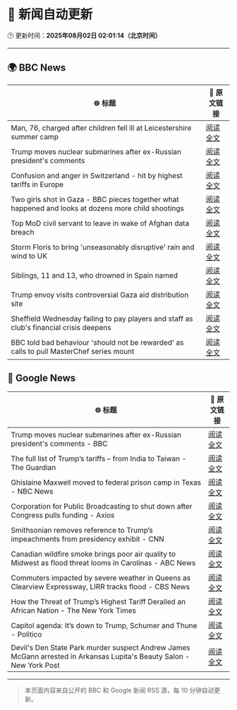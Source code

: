 # 🧠 新闻自动更新

🕒 更新时间：**2025年08月02日 02:01:14（北京时间）**

---

## 🌍 BBC News

| 🌐 标题 | 🔗 原文链接 |
|--------|-------------|
| Man, 76, charged after children fell ill at Leicestershire summer camp | [阅读全文](https://www.bbc.com/news/articles/c4gz32kp0d0o?at_medium=RSS&at_campaign=rss) |
| Trump moves nuclear submarines after ex-Russian president's comments | [阅读全文](https://www.bbc.com/news/articles/c93dgr2dd53o?at_medium=RSS&at_campaign=rss) |
| Confusion and anger in Switzerland - hit by highest tariffs in Europe | [阅读全文](https://www.bbc.com/news/articles/c987l633zdgo?at_medium=RSS&at_campaign=rss) |
| Two girls shot in Gaza - BBC pieces together what happened and looks at dozens more child shootings | [阅读全文](https://www.bbc.com/news/videos/cjelp738zd7o?at_medium=RSS&at_campaign=rss) |
| Top MoD civil servant to leave in wake of Afghan data breach | [阅读全文](https://www.bbc.com/news/articles/cvgprxzggz4o?at_medium=RSS&at_campaign=rss) |
| Storm Floris to bring 'unseasonably disruptive' rain and wind to UK | [阅读全文](https://www.bbc.com/weather/articles/cn47xd04x2xo?at_medium=RSS&at_campaign=rss) |
| Siblings, 11 and 13, who drowned in Spain named | [阅读全文](https://www.bbc.com/news/articles/c93dg509lk6o?at_medium=RSS&at_campaign=rss) |
| Trump envoy visits controversial Gaza aid distribution site | [阅读全文](https://www.bbc.com/news/articles/c8x5jnl5eygo?at_medium=RSS&at_campaign=rss) |
| Sheffield Wednesday failing to pay players and staff as club's financial crisis deepens | [阅读全文](https://www.bbc.com/sport/football/articles/ce3j27y92p8o?at_medium=RSS&at_campaign=rss) |
| BBC told bad behaviour 'should not be rewarded' as calls to pull MasterChef series mount | [阅读全文](https://www.bbc.com/news/articles/cwye4840zdgo?at_medium=RSS&at_campaign=rss) |

## 📰 Google News

| 🌐 标题 | 🔗 原文链接 |
|--------|-------------|
| Trump moves nuclear submarines after ex-Russian president's comments - BBC | [阅读全文](https://news.google.com/rss/articles/CBMiWkFVX3lxTE10WlRCT1NPSVk5Uy11cmdsX3JJZTFUeVdaT1RfckV5X0pTXy1udzEwTWtzYTlQUWJ3T0lNZ0l3UWNZUnl5a05CY2p6d25aYzRJVlZRd0ZJZmp5Z9IBX0FVX3lxTE5Uamp2Vi0zTkhoRDRsWm4yWmVSTzNIaEJ0UkxrcjFkWktvRXJhQ1JQdW1oaHFuelo0ODNGUTN0ZWxiRE1SQWdkVnM1VnFNemFoR2JaZHVEUXBhWGswbWxv?oc=5) |
| The full list of Trump’s tariffs – from India to Taiwan - The Guardian | [阅读全文](https://news.google.com/rss/articles/CBMiqwFBVV95cUxNbHJTaEJPWEV1eHlLaGU5eGxkV1p2eXVoVTNSQnFWSlpyN1NsZzNOeXd2bzl3d0N1ZGJQYkFsSGp5ZkhIbV9hUDF3dmNnV3JuZ0o4dzI4aHVpZlRPR2doVTlsbExURzMyLUh2YWpUelVZQ1VHYlh4cVhPNDBxTS1aUjRwVVpDM1dHcTBNN3JOZlcwMENENEpjN0pkQVRJVFpLVnpGc0t0c3RvTTg?oc=5) |
| Ghislaine Maxwell moved to federal prison camp in Texas - NBC News | [阅读全文](https://news.google.com/rss/articles/CBMiqwFBVV95cUxOaGo0REFHdUp2Q3BENl96SWRPLUlUODVsYUF0ZjdXQjdxa1JSVEs5VHA1LXQ3NWFGcXA2SE5VZXNpSS1mUVVlR202TFcxR1N1QklHOTdEblRRWGdhUFpIOWlkcGU5cmt0cV9TbklibnVZNkJFMUJiT2JYRHpRTlpKX2JUSWtxZ2VGaGtWSWZZdG1lZ0JCYXZSeFFMWVVGd2lhWnZXaU1ucW5TQzDSAVZBVV95cUxNUGFwUWR2cFVLZWtrXzNONzNCWWJpTnFUZTBKVzN1RlBiMk9nQzJwT1lHMHRmSEEyelJCdXY3S2d2ZnFSVm9haG90WHFUUW1mMzNuUDZIQQ?oc=5) |
| Corporation for Public Broadcasting to shut down after Congress pulls funding - Axios | [阅读全文](https://news.google.com/rss/articles/CBMiggFBVV95cUxQY2JZX1p6bkM2S3NnSUtvaS1VdVRfaG1FYWozNDJONmdaclE5ZkIwYVRsWHRrWWNWSnFPbEx1QmxIaFl4cU9nMkltdF93NHZQcWpQck9nVUc1cDVqR0hfSUpXdF81YjRuV24tWXhaT3dPdjZyQ3BWUF9vY3lDRUhXSDlB?oc=5) |
| Smithsonian removes reference to Trump’s impeachments from presidency exhibit - CNN | [阅读全文](https://news.google.com/rss/articles/CBMijAFBVV95cUxNZTJJYnJETjBqcFpWZm1IUTE0eE1DSktKVjBqaW80elhoU0lmV0lVeVlJa0xSeGF3SURtMGJ6d1NqbTRZamJnelhNYUpYOURvNFNhSF9UX25RRGRpaXV4SkRSRG9pYVB4N2hibVFCNExnTVVOX1BTNWV1MEJqMlFkZTVxcE80QWY3Y19jYw?oc=5) |
| Canadian wildfire smoke brings poor air quality to Midwest as flood threat looms in Carolinas - ABC News | [阅读全文](https://news.google.com/rss/articles/CBMioAFBVV95cUxQUTNzMHhMaldUd0kxTTFGWFlOdDI0djY3dW41LUZreUJkQW8zUUxDSGhRWWw2dm96NjY0bUE1bV96eUU2ZHlkeGtkT0lHOWR3cTdkd3JMVExXb3BjZC1Mc0pMd01uOUg0UE0xMFFoRTlNODh2OUFkam44X195RjMtcnBHX3NmdEFNS1VjZ2ZuZjU2cUtHaUZSQUdwWEpLX2pI0gGmAUFVX3lxTFBvWmJ1YmxtT1lGWk9tTjZ0ckJuRFk2cmtUejNSWHJUQTRGOXc5ZU1Hem9fOURaSDJWbWZZMVplQjM0TlBETWYteUJNMVVIcU02MDBkS09Zc205U0E4Q0hUb1BDUXJNT3M1b0U0N1M0eVVTTF90bzZHb1FOYjBfQV9DRnc3NWhhVDY1dW93anFxYmVDNG1zX2lUTngtQ1lIRGJtb1ZxdkE?oc=5) |
| Commuters impacted by severe weather in Queens as Clearview Expressway, LIRR tracks flood - CBS News | [阅读全文](https://news.google.com/rss/articles/CBMigAFBVV95cUxNTGw0UzhaZUplWkE1cmFmVmNDZ0lGTlVXN2FDczNFUlJya0JjNDFXWnZkS3RjN180eS1xVnNiQmVsSHZhLTBmTVVwazRETmEzQlNmMjZDY2xzSWFpa2V3RzFYZmRxMWNnUXZCbUpVSjI3Mkw4dUtPRHJkNGhHaURzTA?oc=5) |
| How the Threat of Trump’s Highest Tariff Derailed an African Nation - The New York Times | [阅读全文](https://news.google.com/rss/articles/CBMijgFBVV95cUxQQzZSX3oya3RKQXhwMnM0X21nTTdzMDZLRXRQZkdHQ2hfRE9qN2VwaDdwM3JCU2JHSXE1UFdZMWFqZUVzNVZIaktKZVlTQzlycTFOVlpsbTdqcW5nRkl2QU9YUzNlb3JuQjlGWUI4NzkzMWtEYkZtYmlVZkZwN2RfNlhvVlNQWmprZVRLQWdn?oc=5) |
| Capitol agenda: It’s down to Trump, Schumer and Thune - Politico | [阅读全文](https://news.google.com/rss/articles/CBMimAFBVV95cUxOZHNuNmVmOHNEV0VSTlZwekFWRUduX0ViZXNvNDI4UTk0bHRoaDAtN1pZVXdTcVJGOXVBT194VTIybm0yU1FhajJZcVA4M2lCWW40OUZReDUtcFhUS3FWYUllVm5ubEtIbXlWMnZjTkFjOVBjRGNHY2ZnSll2Zjl1V2JOb0pWTGZOY2FHbDM2UXZ2TERiaEN4ZQ?oc=5) |
| Devil's Den State Park murder suspect Andrew James McGann arrested in Arkansas Lupita's Beauty Salon - New York Post | [阅读全文](https://news.google.com/rss/articles/CBMi0wFBVV95cUxOSkpHcF9SaXFreXFWSHhOdWI2eFVBbUs4bDdUQWplME9YRGd6RTV5WjctczVTSUZoZVdXV2JKN0drWDNpdTFLNDhvcTVQaUp6amRPUWNBUTZCVXBNQjlQS2RCNkl1Q0JfTU1vakdjLUt6RlhOX0xvdWZ2X0JZVy05QjVLZEg1TjFCcmF3Q0tKS0hJdzFjWFhTRVBpYnJhMEVsa2RTb3N4UkVfV2xlVEN2dVR0blkzQzQ0Yk1GZVVUVE5iOXJmZURNc0k2SXgyRVM3QkQ0?oc=5) |

---
> 本页面内容来自公开的 BBC 和 Google 新闻 RSS 源，每 10 分钟自动更新。